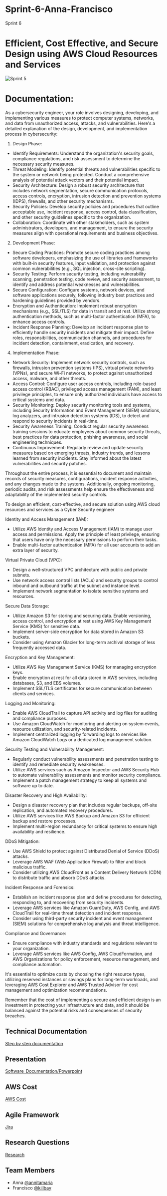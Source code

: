 # Sprint-6-Anna-Francisco
Sprint 6 
# Efficient, Cost Effective, and Secure Design using AWS Cloud Resources and Services 

![Sprint 5](https://blog.airdroid.com/wp-content/uploads/2021/11/Copy-of-Blog-Cover-4-1-2-1-1-1.png)

# Documentation: 
As a cybersecurity engineer, your role involves designing, developing, and implementing various measures to protect computer systems, networks, and data from unauthorized access, attacks, and vulnerabilities. Here's a detailed explanation of the design, development, and implementation process in cybersecurity:

1. Design Phase:
- Identify Requirements: Understand the organization's security goals, compliance regulations, and risk assessment to determine the necessary security measures. 
- Threat Modeling: Identify potential threats and vulnerabilities specific to the system or network being protected. Conduct a comprehensive analysis of potential attack vectors and their potential impact.
- Security Architecture: Design a robust security architecture that includes network segmentation, secure communication protocols, access controls, encryption, intrusion detection and prevention systems (IDPS), firewalls, and other security mechanisms.
- Security Policies: Develop security policies and procedures that outline acceptable use, incident response, access control, data classification, and other security guidelines specific to the organization.
- Collaboration: Coordinate with other stakeholders, such as system administrators, developers, and management, to ensure the security measures align with operational requirements and business objectives.
 
 2. Development Phase:
- Secure Coding Practices: Promote secure coding practices among software developers, emphasizing the use of libraries and frameworks with built-in security features, input validation, and protection against common vulnerabilities (e.g., SQL injection, cross-site scripting).
- Security Testing: Perform security testing, including vulnerability scanning, penetration testing, code review, and security assessment, to identify and address potential weaknesses and vulnerabilities.
- Secure Configuration: Configure systems, network devices, and software applications securely, following industry best practices and hardening guidelines provided by vendors.
- Encryption and Authentication: Implement robust encryption mechanisms (e.g., SSL/TLS) for data in transit and at rest. Utilize strong authentication methods, such as multi-factor authentication (MFA), to enhance access controls.
- Incident Response Planning: Develop an incident response plan to efficiently handle security incidents and mitigate their impact. Define roles, responsibilities, communication channels, and procedures for incident detection, containment, eradication, and recovery.

4. Implementation Phase:
   
- Network Security: Implement network security controls, such as firewalls, intrusion prevention systems (IPS), virtual private networks (VPNs), and secure Wi-Fi networks, to protect against unauthorized access, malware, and other threats.
- Access Control: Configure user access controls, including role-based access control (RBAC), privileged access management (PAM), and least privilege principles, to ensure only authorized individuals have access to critical systems and data.
- Security Monitoring: Deploy security monitoring tools and systems, including Security Information and Event Management (SIEM) solutions, log analyzers, and intrusion detection systems (IDS), to detect and respond to security incidents in real-time.
- Security Awareness Training: Conduct regular security awareness training sessions to educate employees about common security threats, best practices for data protection, phishing awareness, and social engineering techniques.
- Continuous Improvement: Regularly review and update security measures based on emerging threats, industry trends, and lessons learned from security incidents. Stay informed about the latest vulnerabilities and security patches.

Throughout the entire process, it is essential to document and maintain records of security measures, configurations, incident response activities, and any changes made to the systems. Additionally, ongoing monitoring, periodic audits, and risk assessments help ensure the effectiveness and adaptability of the implemented security controls.


To design an efficient, cost-effective, and secure solution using AWS cloud resources and services as a Cyber Security engineer

Identity and Access Management (IAM):
   - Utilize AWS Identity and Access Management (IAM) to manage user access and permissions. Apply the principle of least privilege, ensuring that users have only the necessary permissions to perform their tasks.
   - Enable multi-factor authentication (MFA) for all user accounts to add an extra layer of security.

Virtual Private Cloud (VPC):
   - Design a well-structured VPC architecture with public and private subnets.
   - Use network access control lists (ACLs) and security groups to control inbound and outbound traffic at the subnet and instance level.
   - Implement network segmentation to isolate sensitive systems and resources.

Secure Data Storage:
   - Utilize Amazon S3 for storing and securing data. Enable versioning, access control, and encryption at rest using AWS Key Management Service (KMS) for sensitive data.
   - Implement server-side encryption for data stored in Amazon S3 buckets.
   - Consider using Amazon Glacier for long-term archival storage of less frequently accessed data.

Encryption and Key Management:

   - Utilize AWS Key Management Service (KMS) for managing encryption keys.
   - Enable encryption at rest for all data stored in AWS services, including databases, S3, and EBS volumes.
   - Implement SSL/TLS certificates for secure communication between clients and services.

Logging and Monitoring:

   - Enable AWS CloudTrail to capture API activity and log files for auditing and compliance purposes.
   - Use Amazon CloudWatch for monitoring and alerting on system events, resource utilization, and security-related incidents.
   - Implement centralized logging by forwarding logs to services like Amazon CloudWatch Logs or a dedicated log management solution.

Security Testing and Vulnerability Management:

   - Regularly conduct vulnerability assessments and penetration testing to identify and remediate security weaknesses.
   - Utilize AWS services such as Amazon Inspector and AWS Security Hub to automate vulnerability assessments and monitor security compliance.
   - Implement a patch management strategy to keep all systems and software up to date.

Disaster Recovery and High Availability:

   - Design a disaster recovery plan that includes regular backups, off-site replication, and automated recovery procedures.
   - Utilize AWS services like AWS Backup and Amazon S3 for efficient backup and restore processes.
   - Implement multi-region redundancy for critical systems to ensure high availability and resilience.

DDoS Mitigation:
   - Use AWS Shield to protect against Distributed Denial of Service (DDoS) attacks.
   - Leverage AWS WAF (Web Application Firewall) to filter and block malicious traffic.
   - Consider utilizing AWS CloudFront as a Content Delivery Network (CDN) to distribute traffic and absorb DDoS attacks.

Incident Response and Forensics:

   - Establish an incident response plan and define procedures for detecting, responding to, and recovering from security incidents.
   - Leverage AWS services like Amazon GuardDuty, AWS Config, and AWS CloudTrail for real-time threat detection and incident response.
   - Consider using third-party security incident and event management (SIEM) solutions for comprehensive log analysis and threat intelligence.
     
Compliance and Governance:

   - Ensure compliance with industry standards and regulations relevant to your organization.
   - Leverage AWS services like AWS Config, AWS CloudFormation, and AWS Organizations for policy enforcement, resource management, and compliance automation.

It's essential to optimize costs by choosing the right resource types, utilizing reserved instances or savings plans for long-term workloads, and leveraging AWS Cost Explorer and AWS Trusted Advisor for cost management and optimization recommendations.

Remember that the cost of implementing a secure and efficient design is an investment in protecting your infrastructure and data, and it should be balanced against the potential risks and consequences of security breaches.







## Technical Documentation

[Step by step documentation](https://docs.google.com/document/d/1IvccqKaTwomLh-dwx_DB6I_jegXq9G-Y/edit#heading=h.gjdgxs)

## Presentation

[Software_Documentation/Powerpoint](https://docs.google.com/presentation/d/1HIGtFUXZXtAImRDnoDwXjvFat2nGWqwMEFrV3eIWatI/edit#slide=id.g4dfce81f19_0_45)

## AWS Cost
[AWS Cost](https://docs.google.com/document/d/1KC6UXP5oOpZBwpPOoJ6RnTnGg7duFGMMM3kzqdfUY5Y/edit)


## Agile Framework
[Jira ](https://drive.google.com/file/d/1Ki3C_C_G0apC7y3RJmJfZxOgo-k_pvSB/view?usp=sharing)



## Research Questions

[Research](https://docs.google.com/document/d/1q-4s0wYduzxw-lVYxSbrizw33M_LNwQY/edit)

## Team Members
- Anna [@annitamaria](https://github.com/orgs/cybertrainingrange/people/ANNITAMARIA)
- Francisco [@killbay](https://github.com/orgs/cybertrainingrange/people/killbay)


